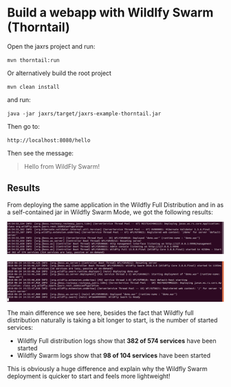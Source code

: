 # Build a webapp with Wildlfy Swarm (Thorntail)

Open the jaxrs project and run:

`mvn thorntail:run`

Or alternatively build the root project

`mvn clean install`

and run:

`java -jar jaxrs/target/jaxrs-example-thorntail.jar`

Then go to:

`http://localhost:8080/hello`

Then see the message:

> Hello from WildFly Swarm!

## Results

From deploying the same application in the Wildfly Full Distribution and in as a self-contained jar in Wildfly Swarm Mode, we got the following results:

![Wildfly 13.0](images/wildfly-full.png)

![Wildfly Swarm 2018.5.0](images/wildfly-swarm.png)

The main difference we see here, besides the fact that Wildfly full distribution naturally is taking a  bit longer to start, is the number of started services:

- Wildfly Full distribution logs show that **382 of 574 services** have been started
- Wildfly Swarm logs show that **98 of 104 services** have been started

This is obviously a huge difference and explain why the Wildfly Swarm deployment is quicker to start and feels more lightweight!